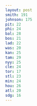 ```yaml
---
layout: post
smith: 191
johnson: 175
pit: 22
phi: 24
bal: 28
bos: 21
lad: 22
was: 20
kan: 25
tam: 29
nyy: 25
cle: 24
tor: 17
stl: 23
min: 24
hou: 26
atl: 20
sdg: 16
---
```


